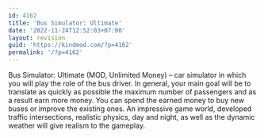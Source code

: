 ```yaml
---
id: 4162
title: 'Bus Simulator: Ultimate'
date: '2022-11-24T12:52:03+07:00'
layout: revision
guid: 'https://kindmod.com/?p=4162'
permalink: '/?p=4162'
---
```


Bus Simulator: Ultimate (MOD, Unlimited Money) – car simulator in which you will play the role of the bus driver. In general, your main goal will be to translate as quickly as possible the maximum number of passengers and as a result earn more money. You can spend the earned money to buy new buses or improve the existing ones. An impressive game world, developed traffic intersections, realistic physics, day and night, as well as the dynamic weather will give realism to the gameplay.